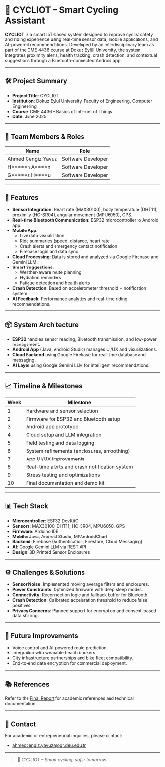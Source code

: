 # 🚴 CYCLIOT – Smart Cycling Assistant

**CYCLIOT** is a smart IoT-based system designed to improve cyclist safety and riding experience using real-time sensor data, mobile applications, and AI-powered recommendations. Developed by an interdisciplinary team as part of the CME 4436 course at Dokuz Eylül University, the system integrates proximity alerts, health tracking, crash detection, and contextual suggestions through a Bluetooth-connected Android app.

---

## 🛠 Project Summary

- **Project Title**: CYCLIOT
- **Institution**: Dokuz Eylul University, Faculty of Engineering, Computer Engineering
- **Course**: CME 4436 – Basics of Internet of Things
- **Date**: June 2025

---

## 👥 Team Members & Roles

| Name                 | Role               |
|----------------------|--------------------|
| Ahmed Cengiz Yavuz   | Software Developer |
| H*****n A****n       | Software Developer |
| G*****z H****u       | Software Developer |

---

## 🚀 Features

- **Sensor Integration**: Heart rate (MAX30100), body temperature (DHT11), proximity (HC-SR04), angular movement (MPU6050), GPS.
- **Real-time Bluetooth Communication**: ESP32 microcontroller to Android app.
- **Mobile App**:
  - Live data visualization
  - Ride summaries (speed, distance, heart rate)
  - Crash alerts and emergency contact notification
  - Firebase login and data sync
- **Cloud Processing**: Data is stored and analyzed via Google Firebase and Gemini LLM.
- **Smart Suggestions**:
  - Weather-aware route planning
  - Hydration reminders
  - Fatigue detection and health alerts
- **Crash Detection**: Based on accelerometer threshold + notification system.
- **AI Feedback**: Performance analytics and real-time riding recommendations.

---

## 📦 System Architecture

- **ESP32** handles sensor reading, Bluetooth transmission, and low-power management.
- **Android App** (Java, Android Studio) manages UI/UX and visualizations.
- **Cloud Backend** using Google Firebase for real-time database and messaging.
- **AI Layer** using Google Gemini LLM for intelligent recommendations.

---

## 📈 Timeline & Milestones

| Week | Milestone                                      |
|------|------------------------------------------------|
| 1    | Hardware and sensor selection                  |
| 2    | Firmware for ESP32 and Bluetooth setup         |
| 3    | Android app prototype                          |
| 4    | Cloud setup and LLM integration                |
| 5    | Field testing and data logging                 |
| 6    | System refinements (enclosures, smoothing)     |
| 7    | App UI/UX improvements                         |
| 8    | Real-time alerts and crash notification system |
| 9    | Stress testing and optimizations               |
| 10   | Final documentation and demo kit               |

---

## 📊 Tech Stack

- **Microcontroller**: ESP32 DevKitC
- **Sensors**: MAX30100, DHT11, HC-SR04, MPU6050, GPS
- **Firmware**: Arduino IDE
- **Mobile**: Java, Android Studio, MPAndroidChart
- **Backend**: Firebase (Authentication, Firestore, Cloud Messaging)
- **AI**: Google Gemini LLM via REST API
- **Design**: 3D Printed Sensor Enclosures

---

## ⚙️ Challenges & Solutions

- **Sensor Noise**: Implemented moving average filters and enclosures.
- **Power Constraints**: Optimized firmware with deep sleep modes.
- **Connectivity**: Reconnection logic and fallback buffer for Bluetooth.
- **Crash Detection**: Calibrated acceleration threshold to reduce false positives.
- **Privacy Concerns**: Planned support for encryption and consent-based data sharing.

---

## 📌 Future Improvements

- Voice control and AI-powered route prediction.
- Integration with wearable health trackers.
- City infrastructure partnerships and bike fleet compatibility.
- End-to-end data encryption for commercial deployment.

---

## 📚 References

Refer to the [Final Report](FinalRaporu.pdf) for academic references and technical documentation.

---

## 📧 Contact

For academic or entrepreneurial inquiries, please contact:

- ahmedcengiz.yavuz@ogr.deu.edu.tr

---

> 🚴 *CYCLIOT – Smart cycling, safer tomorrow.*


